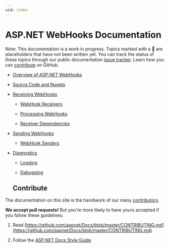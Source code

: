 ```yaml
---
uid: index
---
```

<a name=index></a>

  # ASP.NET WebHooks Documentation

Note: This documentation is a work in progress. Topics marked with a 🔧 are placeholders that have not been written yet. You can track the status of these topics through our public documentation [issue tracker](https://github.com/aspnet/docs/issues). Learn how you can [contribute](https://github.com/aspnet/Docs/blob/master/CONTRIBUTING.md) on GitHub.

* [Overview of ASP.NET WebHooks](overview.md)

* [Source Code and Nugets](source.md)

* [Receiving WebHooks](receiving/index.md)

  * [WebHook Receivers](receiving/receivers.md)

  * [Processing WebHooks](receiving/handlers.md)

  * [Receiver Dependencies](receiving/dependencies.md)

* [Sending WebHooks](sending/index.md)

  * [WebHook Senders](sending/senders.md)

* [Diagnostics](diagnostics/index.md)

  * [Logging](diagnostics/logging.md)

  * [Debugging](diagnostics/debugging.md)

  ## Contribute

The documentation on this site is the handiwork of our many [contributors](https://github.com/aspnet/docs/contributors).

**We accept pull requests!** But you're more likely to have yours accepted if you follow these guidelines:

   1. Read [https://github.com/aspnet/Docs/blob/master/CONTRIBUTING.md](https://github.com/aspnet/Docs/blob/master/CONTRIBUTING.md)

   2. Follow the [ASP.NET Docs Style Guide](http://docs.asp.net/en/latest/contribute/style-guide.html.md#style-guide.md)
